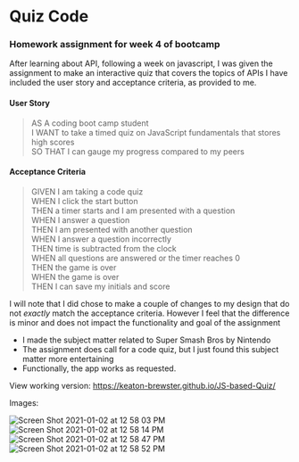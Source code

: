 Quiz Code
=====
### Homework assignment for week 4 of bootcamp

After learning about API, following a week on javascript, 
I was given the assignment to make an interactive quiz that covers the topics
of APIs
I have included the user story and acceptance criteria, as provided to me. 


#### User Story

> AS A coding boot camp student  
> I WANT to take a timed quiz on JavaScript fundamentals that stores high scores  
> SO THAT I can gauge my progress compared to my peers  

#### Acceptance Criteria

> GIVEN I am taking a code quiz  
> WHEN I click the start button  
> THEN a timer starts and I am presented with a question  
> WHEN I answer a question  
> THEN I am presented with another question  
> WHEN I answer a question incorrectly  
> THEN time is subtracted from the clock  
> WHEN all questions are answered or the timer reaches 0  
> THEN the game is over  
> WHEN the game is over  
> THEN I can save my initials and score  


I will note that I did chose to make a couple of changes to my design that do not _exactly_ match the acceptance criteria. 
However I feel that the difference is minor and does not impact the functionality and goal of the assignment

* I made the subject matter related to Super Smash Bros by Nintendo  
* The assignment does call for a code quiz, but I just found this subject matter more entertaining  
* Functionally, the app works as requested.   

View working version: https://keaton-brewster.github.io/JS-based-Quiz/

Images:

![Screen Shot 2021-01-02 at 12 58 03 PM](https://user-images.githubusercontent.com/65474893/103464592-a349f480-4cfa-11eb-8616-14061b2ff95d.png)
![Screen Shot 2021-01-02 at 12 58 14 PM](https://user-images.githubusercontent.com/65474893/103464598-aba22f80-4cfa-11eb-897d-09ecef4af7ef.png)
![Screen Shot 2021-01-02 at 12 58 47 PM](https://user-images.githubusercontent.com/65474893/103464601-b0ff7a00-4cfa-11eb-8443-04aebfdde48d.png)
![Screen Shot 2021-01-02 at 12 58 52 PM](https://user-images.githubusercontent.com/65474893/103464607-b65cc480-4cfa-11eb-9738-e0ef15735db5.png)
